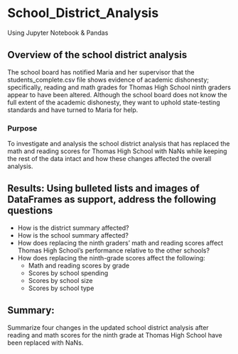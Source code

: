 # School_District_Analysis
Using Jupyter Notebook &amp; Pandas
## Overview of the school district analysis

The school board has notified Maria and her supervisor that the students_complete.csv file shows evidence of academic dishonesty; specifically, reading and math grades for Thomas High School ninth graders appear to have been altered. Although the school board does not know the full extent of the academic dishonesty, they want to uphold state-testing standards and have turned to Maria for help.


### Purpose
To investigate and analysis the school district analysis that has replaced the math and reading scores for Thomas High School with NaNs while keeping the rest of the data intact and how these changes affected the overall analysis.


## Results: Using bulleted lists and images of DataFrames as support, address the following questions

- How is the district summary affected?
- How is the school summary affected?
- How does replacing the ninth graders’ math and reading scores affect Thomas High School’s performance relative to the other schools?
- How does replacing the ninth-grade scores affect the following:
    - Math and reading scores by grade
    - Scores by school spending
    - Scores by school size
    - Scores by school type


## Summary: 

Summarize four changes in the updated school district analysis after reading and math scores for the ninth grade at Thomas High School have been replaced with NaNs.


